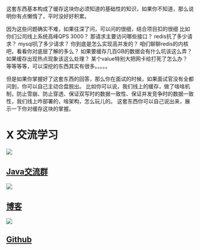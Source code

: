 这套东西基本构成了缓存这块你必须知道的基础性的知识，如果你不知道，那么说明你有点懒惰了，平时没好好积累。

因为这些问题确实不难，如果往深了问，可以问的很细，结合项目扣的很细
比如你们公司线上系统高峰QPS 3000？
那请求主要访问哪些接口？
redis抗了多少请求？
mysql抗了多少请求？
你到底是怎么实现高并发的？
咱们聊聊redis的内核吧，看看你对底层了解的多么？
如果要缓存几百GB的数据会有什么坑该这么弄？
如果缓存出现热点现象该这么处理？
某个value特别大把网卡给打死了怎么办？
等等等等，可以深挖的东西其实有很多。。。。。

但是如果你掌握好了这套东西的回答，那么你在面试的时候，如果面试官没有全都问到，你可以自己主动合盘脱出。
比如你可以说，我们线上的缓存，做了啥啥机制，防止雪崩、防止穿透、保证双写时的数据一致性、保证并发竞争时的数据一致性，我们线上咋部署的，啥架构，怎么玩儿的。
这套东西你可以自己说出来，展示一下你对缓存这块的掌握。

# X 交流学习
![](https://img-blog.csdnimg.cn/20190504005601174.jpg)
## [Java交流群](https://jq.qq.com/?_wv=1027&k=5UB4P1T)
![](https://img-blog.csdnimg.cn/20190502142519844.jpg?x-oss-process=image/watermark,type_ZmFuZ3poZW5naGVpdGk,shadow_10,text_aHR0cHM6Ly9ibG9nLmNzZG4ubmV0L3FxXzMzNTg5NTEw,size_16,color_FFFFFF,t_70)

## [博客](http://www.shishusheng.com)

![](https://img-blog.csdnimg.cn/20190502142541289.jpg?x-oss-process=image/watermark,type_ZmFuZ3poZW5naGVpdGk,shadow_10,text_aHR0cHM6Ly9ibG9nLmNzZG4ubmV0L3FxXzMzNTg5NTEw,size_16,color_FFFFFF,t_70)

## [Github](https://github.com/Wasabi1234)
